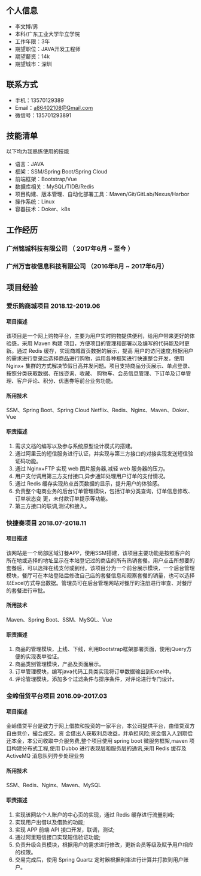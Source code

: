 ## 个人信息

* 李文博/男
* 本科/广东工业大学华立学院
* 工作年限：3年
* 期望职位：JAVA开发工程师
* 期望薪资：14k
* 期望城市：深圳

## 联系方式

* 手机：13570129389
* Email：a86402108@Gmail.com
* 微信号：135701293891

## 技能清单

以下均为我熟练使用的技能

* 语言：JAVA
* 框架：SSM/Spring Boot/Spring Cloud
* 前端框架：Bootstrap/Vue
* 数据库相关：MySQL/TIDB/Redis
* 项目构建、版本管理、自动化部署工具：Maven/Git/GitLab/Nexus/Harbor
* 操作系统：Linux
* 容器技术：Doker、k8s

## 工作经历

### 广州铭城科技有限公司 （ 2017年6月 ~ 至今 ）

### 广州万吉桉信息科技有限公司 （2016年8月 ~ 2017年6月）

## 项目经验

### 爱乐购商城项目 2018.12-2019.06

#### 项目描述
该项目是一个网上购物平台，主要为用户实时购物提供便利，给用户带来更好的体验感，采用 Maven 构建 项目，方便项目的管理和部署以及编写的代码能及时更新。通过 Redis 缓存，实现商城首页数据的展示，提高 用户的访问速度;根据用户的需求进行登录后选择商品进行购物，运用各种框架进行快速整合开发，使用 Nginx+ 集群的方式解决节假日高并发问题。项目支持商品分页展示、单点登录、按照分类获取数据、在线咨询、收藏、 购物车、会员信息管理、下订单及订单管理、客户评论、积分、优惠券等前台业务功能。

#### 所用技术
SSM、Spring Boot、Spring Cloud Netflix、Redis、Nginx、Maven、Doker、Vue

#### 职责描述
1. 需求文档的编写以及参与系统原型设计模式的搭建。
2. 通过阿里云的短信服务进行认证，并实现与第三方接口的对接实现发送短信验证码功能。
3. 通过 Nginx+FTP 实现 web 图片服务器,减轻 web 服务器的压力。
4. 用户支付调用第三方支付接口,异步通知处理用户订单的支付情况。
5. 通过 Redis 缓存实现热点首页数据的显示，提升用户的体验感。
6. 负责整个电商业务的后台订单管理模块，包括订单分类查询，订单信息修改、订单状态变 更，未付款订单提示等功能。
7. 第三方接口的联调,测试和接入。

### 快捷奏项目 2018.07-2018.11

#### 项目描述
该网站是一个局部区域订餐APP，使用SSM搭建，该项目主要功能是按照客户的所在地或选择的地址显示在本站登记过的商店的所有热销套餐。用户点击所想要的套餐后，可以选择在线支付或到付。该项目分为一个前台展示模块，一个后台管理模块，餐厅可在本站登陆后修改自己店的套餐信息和观察套餐的销量，也可以选择以Excel方式导出数据。管理员可在后台管理网站对餐厅的注册进行审查、对餐厅的套餐进行审批。

#### 所用技术
Maven、Spring Boot、SSM、MySQL、Vue

#### 职责描述
1. 商品的管理模块，上线、下线，利用Bootstrap框架部署页面，使用jQuery方便的实现表单验证。
2. 商品类别管理模块，产品及页面展示。
3. 订单管理模块，编写java代码工具类实现将订单数据输出到Excel中。
4. 评论管理模块，添加多个过滤条件与排序条件，对评论进行专门设计。

### 金岭借贷平台项目 2016.09-2017.03

#### 项目描述
金岭借贷平台是致力于网上借款和投资的一家平台，本公司提供平台，由借贷双方自由竞价，撮合成交。资 金借出人获取利息收益，并承担风险;资金借入人到期偿还本金，本公司收取中介服务费,整个项目使用 spring boot 微服务框架,maven 项目构建分布式工程,使用 Dubbo 进行表现层和服务层的通讯,采用 Redis 缓存及 ActiveMQ 消息队列异步处理业务

#### 所用技术
SSM、Redis、Nginx、Maven、MySQL

#### 职责描述
1. 实现该网站个人账户的中心页的实现，通过 Redis 缓存进行流量削峰;
2. 实现用户出借以及借款的功能;
3. 实现 APP 前端 API 接口开发，联调，测试;
4. 通过阿里短信接口实现短信验证功能;
5. 负责升级会员模块，根据用户的需求进行修改，更新会员等级及赋予用户相应的权限。
6. 交易完成后，使用 Spring Quartz 定时器根据利率进行计算并打款到用户账户。

